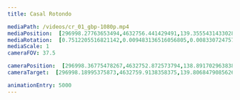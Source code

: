 ```yaml
---
title: Casal Rotondo

mediaPath: /videos/cr_01_gbp-1080p.mp4
mediaPosition:  [296998.27763653494,4632756.441429491,139.3555431433028]
mediaRotation:  [0.7512205516821142,0.009483136516056805,0.008330724757229869,0.659930565951644]
mediaScale: 1
cameraFOV: 37.5

cameraPosition:  [296998.36775478267,4632752.872573794,138.89170296383892]
cameraTarget:  [296998.18995375873,4632759.9138358375,139.80684790856264]

animationEntry: 5000
---
```


